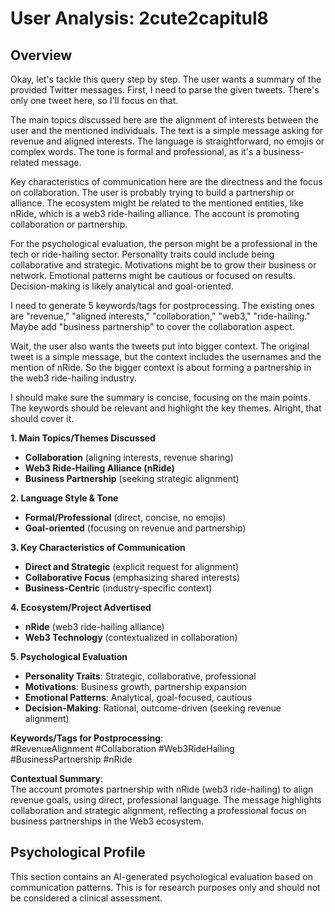 # User Analysis: 2cute2capitul8

## Overview

<think>
Okay, let's tackle this query step by step. The user wants a summary of the provided Twitter messages. First, I need to parse the given tweets. There's only one tweet here, so I'll focus on that.

The main topics discussed here are the alignment of interests between the user and the mentioned individuals. The text is a simple message asking for revenue and aligned interests. The language is straightforward, no emojis or complex words. The tone is formal and professional, as it's a business-related message.

Key characteristics of communication here are the directness and the focus on collaboration. The user is probably trying to build a partnership or alliance. The ecosystem might be related to the mentioned entities, like nRide, which is a web3 ride-hailing alliance. The account is promoting collaboration or partnership.

For the psychological evaluation, the person might be a professional in the tech or ride-hailing sector. Personality traits could include being collaborative and strategic. Motivations might be to grow their business or network. Emotional patterns might be cautious or focused on results. Decision-making is likely analytical and goal-oriented.

I need to generate 5 keywords/tags for postprocessing. The existing ones are "revenue," "aligned interests," "collaboration," "web3," "ride-hailing." Maybe add "business partnership" to cover the collaboration aspect.

Wait, the user also wants the tweets put into bigger context. The original tweet is a simple message, but the context includes the usernames and the mention of nRide. So the bigger context is about forming a partnership in the web3 ride-hailing industry.

I should make sure the summary is concise, focusing on the main points. The keywords should be relevant and highlight the key themes. Alright, that should cover it.
</think>

**1. Main Topics/Themes Discussed**  
- **Collaboration** (aligning interests, revenue sharing)  
- **Web3 Ride-Hailing Alliance (nRide)**  
- **Business Partnership** (seeking strategic alignment)  

**2. Language Style & Tone**  
- **Formal/Professional** (direct, concise, no emojis)  
- **Goal-oriented** (focusing on revenue and partnership)  

**3. Key Characteristics of Communication**  
- **Direct and Strategic** (explicit request for alignment)  
- **Collaborative Focus** (emphasizing shared interests)  
- **Business-Centric** (industry-specific context)  

**4. Ecosystem/Project Advertised**  
- **nRide** (web3 ride-hailing alliance)  
- **Web3 Technology** (contextualized in collaboration)  

**5. Psychological Evaluation**  
- **Personality Traits**: Strategic, collaborative, professional  
- **Motivations**: Business growth, partnership expansion  
- **Emotional Patterns**: Analytical, goal-focused, cautious  
- **Decision-Making**: Rational, outcome-driven (seeking revenue alignment)  

**Keywords/Tags for Postprocessing**:  
#RevenueAlignment #Collaboration #Web3RideHailing #BusinessPartnership #nRide  

**Contextual Summary**:  
The account promotes partnership with nRide (web3 ride-hailing) to align revenue goals, using direct, professional language. The message highlights collaboration and strategic alignment, reflecting a professional focus on business partnerships in the Web3 ecosystem.

## Psychological Profile

This section contains an AI-generated psychological evaluation based on communication patterns. This is for research purposes only and should not be considered a clinical assessment.